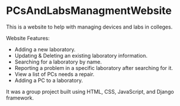 # PCsAndLabsManagmentWebsite
This is a website to help with managing devices and labs in colleges.

Website Features:
- Adding a new laboratory.
- Updating & Deleting an existing laboratory information.
- Searching for a laboratory by name.
- Reporting a problem in a specific laboratory after searching for it.
- View a list of PCs needs a repair.
- Adding a PC to a laboratory.

It was a group project built using HTML, CSS, JavaScript, and Django framework.
